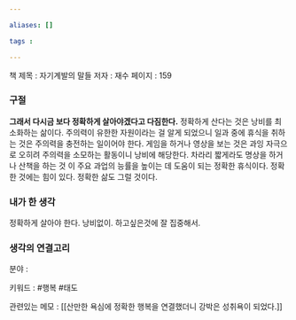 ```yaml
---

aliases: []

tags :

---
```


책 제목 : 자기계발의 말들
저자 : 재수
페이지 : 159

### 구절
**그래서 다시금 보다 정확하게 살아야겠다고 다짐한다.**  정확하게 산다는 것은 낭비를 최소화하는 삶이다. 주의력이 유한한 자원이라는 걸 알게 되었으니 일과 중에 휴식을 취하는 것은 주의력을 충전하는 일이어야 한다. 게임을 하거나 영상을 보는 것은 과잉 자극으로 오히려 주의력을 소모하는 활동이니 낭비에 해당한다. 차라리 짧게라도 명상을 하거나 산책을 하는 것 이 주요 과업의 능률을 높이는 데 도움이 되는 정확한 휴식이다.
정확한 것에는 힘이 있다. 정확한 삶도 그럴 것이다.

### 내가 한 생각
정확하게 살아야 한다. 낭비없이. 하고싶은것에 잘 집중해서.

### 생각의 연결고리
분야 : 

키워드 : #행복 #태도

관련있는 메모 : [[산만한 욕심에 정확한 행복을 연결했더니 강박은 성취욕이 되었다.]]